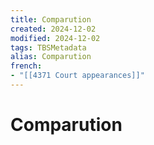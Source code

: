 ```yaml
---
title: Comparution
created: 2024-12-02
modified: 2024-12-02
tags: TBSMetadata
alias: Comparution
french:
- "[[4371 Court appearances]]"
---
```

# Comparution
